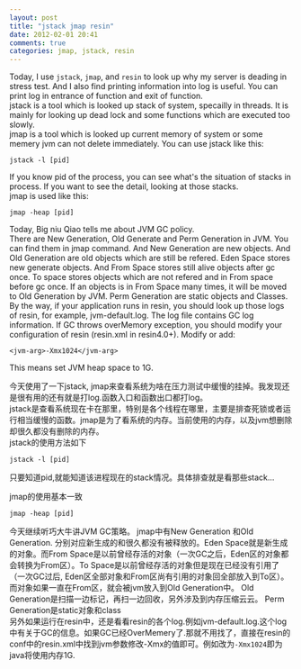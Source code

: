 ```yaml
---
layout: post
title: "jstack jmap resin"
date: 2012-02-01 20:41
comments: true
categories: jmap, jstack, resin 
---
```

Today, I use `jstack`, `jmap`, and `resin` to look up why my server is deading in stress test. And I also find printing information into log is useful. You can print log in entrance of function and exit of function.   
jstack is a tool which is looked up stack of system, specailly in threads. It is mainly for looking up dead lock and some functions which are executed too slowly.    
jmap is a tool which is looked up current memory of system or some memery jvm can not delete immediately.
You can use jstack like this:
```
jstack -l [pid]
```
If you know pid of the process, you can see what's the situation of stacks in process. If you want to see the detail, looking at those stacks.   
jmap is used like this:
```
jmap -heap [pid]
```
Today, Big niu Qiao tells me about JVM GC policy.   
There are New Generation, Old Generate and Perm Generation in JVM. You can find them in jmap command. And New Generation are new objects. And Old Generation are old objects which are still be refered. Eden Space stores new generate objects. And From Space stores still alive objects after gc once. To space stores objects which are not refered and in From space before gc once. If an objects is in From Space many times, it will be moved to Old Generation by JVM. Perm Generation are static objects and Classes.   
By the way, if your application runs in resin, you should look up those logs of resin, for example, jvm-default.log. The log file contains GC log information. If GC throws overMemory exception, you should modify your configuration of resin (resin.xml in resin4.0+). Modify or add:
```
<jvm-arg>-Xmx1024</jvm-arg>
``` 
This means set JVM heap space to 1G.
<!-- more -->  
今天使用了一下jstack, jmap来查看系统为啥在压力测试中缓慢的挂掉。我发现还是很有用的还有就是打log.函数入口和函数出口都打log。    
jstack是查看系统现在卡在那里，特别是各个线程在哪里，主要是排查死锁或者运行相当缓慢的函数。jmap是为了看系统的内存。当前使用的内存，以及jvm想删除却很久都没有删除的内存。    
jstack的使用方法如下
```
jstack -l [pid]
```
只要知道pid,就能知道该进程现在的stack情况。具体排查就是看那些stack...
    
jmap的使用基本一致
```
jmap -heap [pid]
```
今天继续听巧大牛讲JVM GC策略。
jmap中有New Generation 和Old Generation. 分别对应新生成的和很久都没有被释放的。Eden Space就是新生成的对象。而From Space是以前曾经存活的对象（一次GC之后，Eden区的对象都会转换为From区）。To Space是以前曾经存活的对象但是现在已经没有引用了（一次GC过后, Eden区全部对象和From区尚有引用的对象回全部放入到To区）。而对象如果一直在From区，就会被jvm放入到Old Generation中。
Old Generation是扫描一边标记，再扫一边回收，另外涉及到内存压缩云云。 
Perm Generation是static对象和class    
另外如果运行在resin中，还是看看resin的各个log.例如jvm-default.log.这个log中有关于GC的信息。如果GC已经OverMemery了.那就不用找了，直接在resin的conf中的resin.xml中找到jvm参数修改-Xmx的值即可。例如改为`-Xmx1024`即为java将使用内存1G.
